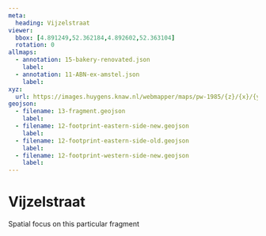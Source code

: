 ```yaml
---
meta:
  heading: Vijzelstraat
viewer:
  bbox: [4.891249,52.362184,4.892602,52.363104]
  rotation: 0
allmaps:
  - annotation: 15-bakery-renovated.json
    label:  
  - annotation: 11-ABN-ex-amstel.json
    label:  
xyz: 
  url: https://images.huygens.knaw.nl/webmapper/maps/pw-1985/{z}/{x}/{y}.png
geojson: 
  - filename: 13-fragment.geojson
    label:
  - filename: 12-footprint-eastern-side-new.geojson
    label: 
  - filename: 12-footprint-eastern-side-old.geojson
    label: 
  - filename: 12-footprint-western-side-new.geojson
    label: 
---
```

# Vijzelstraat

Spatial focus on this particular fragment